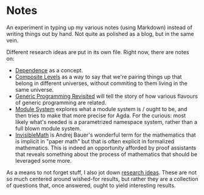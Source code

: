 # Notes

An experiment in typing up my various notes (using Markdown) instead of writing things out by hand. Not quite as polished as a blog, but in the same vein.

Different research ideas are put in its own file. Right now, there are notes on:
- [Dependence](Dependance.md) as a concept.
- [Composite Levels](2LevelsCategories.md) as a way to say that we're pairing things up that belong in different universes, without commiting to them living in the same universe.
- [Generic Programming Revisited](GenericProgrammingRevisited.md) will tell the story of how various flavours of generic programming are related.
- [Module System](ModuleSystem.md) explores what a module system is / ought to be, and then tries to make that more precise for Agda. For the curious: most likely what's needed is a parametrized namespace system, rather than a full blown module system.
- [InvisibleMath](InvisibleMath.md) is Andrej Bauer's wonderful term for the mathematics that is implicit in "paper math" but that is often explicit in formalized mathematics. This is indeed an opportunity afforded by proof assistants that reveals something about the process of mathematics that should be leveraged some more.

As a means to not forget stuff, I also jot down [research ideas](ResearchIdeas.md). These are not so much centered around wished-for results, but rather they are a collection of questions that, once answered, ought to yield interesting results.
